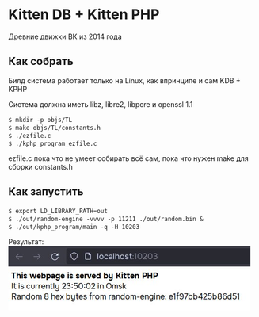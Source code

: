 # Kitten DB + Kitten PHP
Древние движки ВК из 2014 года

## Как собрать
Билд система работает только на Linux, как впринципе и сам KDB + KPHP

Система должна иметь libz, libre2, libpcre и openssl 1.1

```
$ mkdir -p objs/TL
$ make objs/TL/constants.h
$ ./ezfile.c
$ ./kphp_program_ezfile.c
```

ezfile.c пока что не умеет собирать всё сам, пока что нужен make для сборки constants.h

## Как запустить
```
$ export LD_LIBRARY_PATH=out
$ ./out/random-engine -vvvv -p 11211 ./out/random.bin &
$ ./out/kphp_program/main -q -H 10203
```

Результат:
![](docs/result.jpg)
